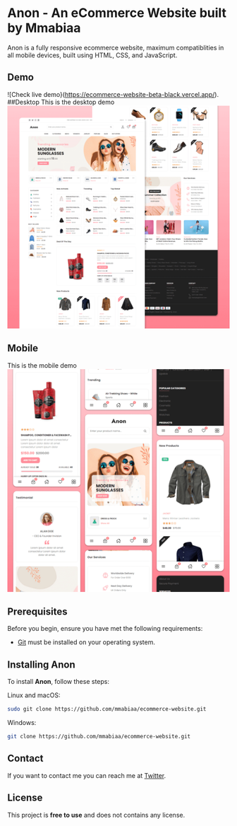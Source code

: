 # Anon - An eCommerce Website built by Mmabiaa
Anon is a fully responsive ecommerce website, maximum compatiblities in all mobile devices, built using HTML, CSS, and JavaScript.

## Demo
![Check live demo}(https://ecommerce-website-beta-black.vercel.app/).
##Desktop
This is the desktop demo
![Anon Desktop Demo](./website-demo-image/desktop.png "Desktop Demo")

## Mobile
This is the mobile demo
![Anon Mobile Demo](./website-demo-image/mobile.png "Mobile Demo")

## Prerequisites

Before you begin, ensure you have met the following requirements:

* [Git](https://git-scm.com/downloads "Download Git") must be installed on your operating system.

## Installing Anon

To install **Anon**, follow these steps:

Linux and macOS:

```bash
sudo git clone https://github.com/mmabiaa/ecommerce-website.git
```

Windows:

```bash
git clone https://github.com/mmabiaa/ecommerce-website.git
```

## Contact

If you want to contact me you can reach me at [Twitter](https://www.twitter.com/mmabiaa).

## License

This project is **free to use** and does not contains any license.
